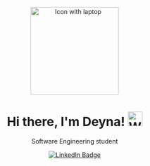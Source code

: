 <p align="center">
    <img width="200px" src="https://user-images.githubusercontent.com/100136834/154977859-1496b860-01bb-4341-bbc3-2bd3a90dd3ee.PNG" align="center" alt="Icon with laptop" />
</p>

<h1 align="center">Hi there, I'm Deyna! <img src="https://user-images.githubusercontent.com/19320674/110816895-0e302280-828c-11eb-9d7a-bff86c13041b.gif" width="33px" alt="Waving"></h1>

<p align="center">Software Engineering student</p>

<p align="center">
    <a href="https://www.linkedin.com/in/deyna-baeva/">
        <img src="https://img.shields.io/badge/DEYNA_BAEVA-0077B5?style=for-the-badge&logo=Linkedin&logoColor=white&link=https://www.linkedin.com/in/deynabaeva/" alt="LinkedIn Badge"/>
    </a>
</p>

